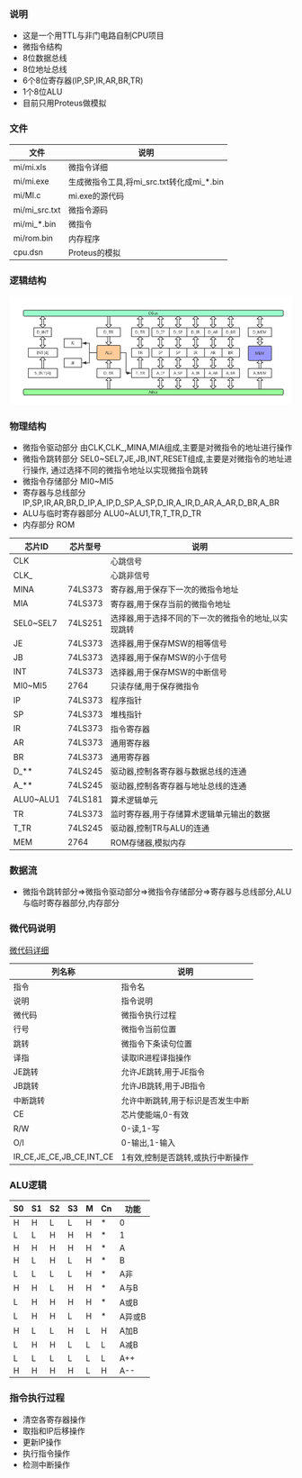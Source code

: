 ### 说明
- 这是一个用TTL与非门电路自制CPU项目
- 微指令结构
- 8位数据总线
- 8位地址总线
- 6个8位寄存器(IP,SP,IR,AR,BR,TR)
- 1个8位ALU
- 目前只用Proteus做模拟

### 文件
|文件|说明|
|----|----|
|mi/mi.xls|微指令详细|
|mi/mi.exe|生成微指令工具,将mi_src.txt转化成mi_*.bin|
|mi/MI.c|mi.exe的源代码|
|mi/mi_src.txt|微指令源码|
|mi/mi_*.bin|微指令|
|mi/rom.bin|内存程序|
|cpu.dsn|Proteus的模拟|

### 逻辑结构
![cmd-markdown-logo](https://github.com/xt9852/CPU/blob/master/doc/cpu.png)


### 物理结构
- 微指令驱动部分
    由CLK,CLK_,MINA,MIA组成,主要是对微指令的地址进行操作
- 微指令跳转部分
    SEL0~SEL7,JE,JB,INT,RESET组成,主要是对微指令的地址进行操作,
    通过选择不同的微指令地址以实现微指令跳转
- 微指令存储部分
    MI0~MI5
- 寄存器与总线部分
    IP,SP,IR,AR,BR,D_IP,A_IP,D_SP,A_SP,D_IR,A_IR,D_AR,A_AR,D_BR,A_BR
- ALU与临时寄存器部分
    ALU0~ALU1,TR,T_TR,D_TR
- 内存部分
    ROM

|芯片ID|芯片型号|说明|
|----|----|----|
|CLK||心跳信号|
|CLK_||心跳非信号|
|MINA|74LS373|寄存器,用于保存下一次的微指令地址|
|MIA|74LS373|寄存器,用于保存当前的微指令地址|
|SEL0~SEL7|74LS251|选择器,用于选择不同的下一次的微指令的地址,以实现跳转|
|JE|74LS373|选择器,用于保存MSW的相等信号|
|JB|74LS373|选择器,用于保存MSW的小于信号|
|INT|74LS373|选择器,用于保存MSW的中断信号|
|MI0~MI5|2764|只读存储,用于保存微指令|
|IP|74LS373|程序指针|
|SP|74LS373|堆栈指针|
|IR|74LS373|指令寄存器|
|AR|74LS373|通用寄存器|
|BR|74LS373|通用寄存器|
|D_**|74LS245|驱动器,控制各寄存器与数据总线的连通|
|A_**|74LS245|驱动器,控制各寄存器与地址总线的连通|
|ALU0~ALU1|74LS181|算术逻辑单元|
|TR|74LS373|监时寄存器,用于存储算术逻辑单元输出的数据|
|T_TR|74LS245|驱动器,控制TR与ALU的连通|
|MEM|2764|ROM存储器,模拟内存|


### 数据流
- 微指令跳转部分=>微指令驱动部分=>微指令存储部分=>寄存器与总线部分,ALU与临时寄存器部分,内存部分

### 微代码说明
[微代码详细](https://github.com/xt9852/CPU/blob/master/mi/mi.xls)

|列名称|说明|
|----|----|
|指令|指令名|
|说明|指令说明|
|微代码|微指令执行过程|
|行号|微指令当前位置|
|跳转|微指令下条读句位置|
|译指|读取IR进程译指操作|
|JE跳转|允许JE跳转,用于JE指令|
|JB跳转|允许JB跳转,用于JB指令|
|中断跳转|允许中断跳转,用于标识是否发生中断|
|CE|芯片使能端,0-有效|
|R/W|0-读,1-写|
|O/I|0-输出,1-输入|
|IR_CE,JE_CE,JB_CE,INT_CE|1有效,控制是否跳转,或执行中断操作|

### ALU逻辑
|S0|S1|S2|S3|M|Cn|功能|
|----|----|----|----|----|----|----|
|H|H|L|L|H|*|0|
|L|L|H|H|H|*|1|
|H|H|H|H|H|*|A|
|H|L|H|L|H|*|B|
|L|L|L|L|H|*|A非|
|H|H|L|H|H|*|A与B|
|L|H|H|H|H|*|A或B|
|L|H|H|L|H|*|A异或B|
|H|L|L|H|L|H|A加B|
|L|H|H|L|L|L|A减B|
|L|L|L|L|L|L|A++|
|H|H|H|H|L|H|A--|

### 指令执行过程
- 清空各寄存器操作
- 取指和IP后移操作
- 更新IP操作
- 执行指令操作
- 检测中断操作
